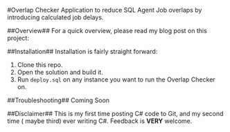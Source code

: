 #Overlap Checker
Application to reduce SQL Agent Job overlaps by introducing calculated job delays.

##Overview##
For a quick overview, please read my blog post on this project: 

##Installation##
Installation is fairly straight forward:
  1. Clone this repo.
  2. Open the solution and build it.
  3. Run `deploy.sql` on any instance you want to run the Overlap Checker on.
 
##Troubleshooting##
Coming Soon

##Disclaimer##
This is my first time posting C# code to Git, and my second time ( maybe third) ever writing C#. Feedback is **VERY** welcome.